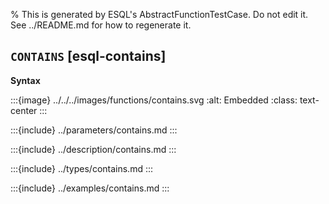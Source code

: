 % This is generated by ESQL's AbstractFunctionTestCase. Do not edit it. See ../README.md for how to regenerate it.

## `CONTAINS` [esql-contains]

**Syntax**

:::{image} ../../../images/functions/contains.svg
:alt: Embedded
:class: text-center
:::


:::{include} ../parameters/contains.md
:::

:::{include} ../description/contains.md
:::

:::{include} ../types/contains.md
:::

:::{include} ../examples/contains.md
:::
